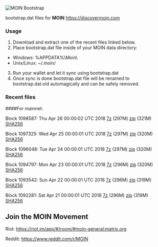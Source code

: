 ![MOIN Bootstrap](https://i.imgur.com/KjM1jMp.jpg)

bootstrap.dat files for **MOIN** https://discovermoin.com

### Usage

1. Download and extract one of the recent files linked below.
2. Place bootstrap.dat file inside of your MOIN data directory:
 - Windows: %APPDATA%\Moin\
 - Unix/Linux: ~/.moin/
3. Run your wallet and let it sync using bootstrap.dat
4. Once sync is done bootstrap.dat file will be renamed to bootstrap.dat.old automagically and can be safely removed.


### Recent files

####For mainnet:

Block 1098587: Thu Apr 26 00:00:02 UTC 2018 [7z](https://transfer.sh/88hHk/bootstrap.dat.20180426.7z) (297M) [zip](https://transfer.sh/h9nHg/bootstrap.dat.20180426.zip) (321M) [SHA256](https://transfer.sh/I9HeE/sha256.txt)

Block 1097325: Wed Apr 25 00:00:01 UTC 2018 [7z](https://transfer.sh/1E3aO/bootstrap.dat.20180425.7z) (297M) [zip](https://transfer.sh/akbed/bootstrap.dat.20180425.zip) (320M) [SHA256](https://transfer.sh/eXIBH/sha256.txt)

Block 1096048: Tue Apr 24 00:00:01 UTC 2018 [7z](https://transfer.sh/L2o4l/bootstrap.dat.20180424.7z) (297M) [zip](https://transfer.sh/Cy1UU/bootstrap.dat.20180424.zip) (320M) [SHA256](https://transfer.sh/JhJcI/sha256.txt)

Block 1094797: Mon Apr 23 00:00:01 UTC 2018 [7z](https://transfer.sh/8DCuO/bootstrap.dat.20180423.7z) (296M) [zip](https://transfer.sh/30BUp/bootstrap.dat.20180423.zip) (320M) [SHA256](https://transfer.sh/itmYI/sha256.txt)

Block 1093542: Sun Apr 22 00:00:01 UTC 2018 [7z](https://transfer.sh/164lgn/bootstrap.dat.20180422.7z) (296M) [zip](https://transfer.sh/bHPUL/bootstrap.dat.20180422.zip) (319M) [SHA256](https://transfer.sh/OkkNX/sha256.txt)

Block 1092281: Sat Apr 21 00:00:01 UTC 2018 [7z](https://transfer.sh/J74Y4/bootstrap.dat.20180421.7z) (296M) [zip](https://transfer.sh/gNG8y/bootstrap.dat.20180421.zip) (319M) [SHA256](https://transfer.sh/925o3/sha256.txt)

## Join the MOIN Movement

Riot: https://riot.im/app/#/room/#moin-general:matrix.org

Reddit: https://www.reddit.com/r/MOIN
